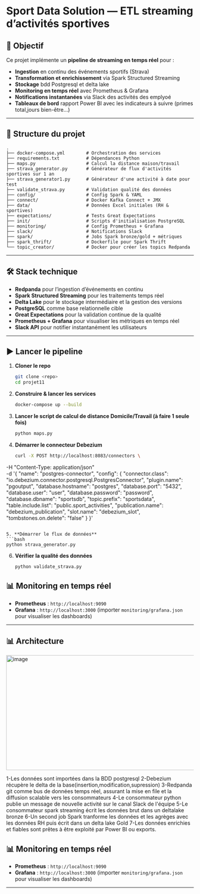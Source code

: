 # Sport Data Solution — ETL streaming d’activités sportives

## 🚀 Objectif
Ce projet implémente un **pipeline de streaming en temps réel** pour :
- **Ingestion** en continu des événements sportifs (Strava) 
- **Transformation et enrichissement** via Spark Structured Streaming 
- **Stockage** bdd Postgresql et delta lake
- **Monitoring en temps réel** avec Prometheus & Grafana
- **Notifications instantanées** via Slack des activités des emplyoé
- **Tableaux de bord** rapport Power BI avec les indicateurs à suivre (primes total,jours bien-être...)

---

## 📂 Structure du projet
```
.
├── docker-compose.yml        # Orchestration des services
├── requirements.txt          # Dépendances Python
├── maps.py                   # Calcul la distance maison/travail
├── strava_generator.py       # Générateur de flux d'activités sportives sur 1 an
├── strava_generator1.py      # Générateur d'une activité à date pour test
├── validate_strava.py        # Validation qualité des données
├── config/                   # Config Spark & YAML
├── connect/                  # Docker Kafka Connect + JMX
├── data/                     # Données Excel initiales (RH & sportives)
├── expectations/             # Tests Great Expectations
├── init/                     # Scripts d'initialisation PostgreSQL
├── monitoring/               # Config Prometheus + Grafana
├── slack/                    # Notifications Slack
├── spark/                    # Jobs Spark bronze/gold + métriques
├── spark_thrift/             # Dockerfile pour Spark Thrift
└── topic_creator/            # Docker pour créer les topics Redpanda
```

---

## 🛠️ Stack technique
- **Redpanda** pour l’ingestion d’événements en continu
- **Spark Structured Streaming** pour les traitements temps réel
- **Delta Lake** pour le stockage intermédiaire et la gestion des versions
- **PostgreSQL** comme base relationnelle cible
- **Great Expectations** pour la validation continue de la qualité
- **Prometheus + Grafana** pour visualiser les métriques en temps réel
- **Slack API** pour notifier instantanément les utilisateurs

---

## ▶️ Lancer le pipeline

1. **Cloner le repo**
   ```bash
   git clone <repo>
   cd projet11
   ```

2. **Construire & lancer les services**
   ```bash
   docker-compose up --build
   ```

3. **Lancer le script de calcul de distance Domicile/Travail (à faire 1 seule fois)**
   ```bash
   python maps.py
   ```


4. **Démarrer le connecteur Debezium**
   ```bash
   curl -X POST http://localhost:8083/connectors \
  -H "Content-Type: application/json" \
  -d '{
    "name": "postgres-connector",
    "config": {
      "connector.class": "io.debezium.connector.postgresql.PostgresConnector",
      "plugin.name": "pgoutput",
      "database.hostname": "postgres",
      "database.port": "5432",
      "database.user": "user",
      "database.password": "password",
      "database.dbname": "sportsdb",
      "topic.prefix": "sportsdata",
      "table.include.list": "public.sport_activities",
      "publication.name": "debezium_publication",
      "slot.name": "debezium_slot",
      "tombstones.on.delete": "false"
    }
  }'

   ```

5. **Démarrer le flux de données**
   ```bash
   python strava_generator.py
   ```

6. **Vérifier la qualité des données**
   ```bash
   python validate_strava.py
   ```

## 📊 Monitoring en temps réel
- **Prometheus** : `http://localhost:9090`
- **Grafana** : `http://localhost:3000` (importer `monitoring/grafana.json` pour visualiser les dashboards)
---
## 📊 Architecture

<img width="960" height="308" alt="image" src="https://github.com/user-attachments/assets/1c2d4783-fb6e-4949-a395-9d7e6674ac7d" />


1-Les données sont importées dans la BDD postgresql
2-Debezium récupère le delta de la base(insertion,modification,supression)
3-Redpanda git comme bus de données temps réel, assurant la mise en file et la diffusion scalable vers les consommateurs 
4-Le consommateur python publie un message de nouvelle activité sur le canal Slack de l'équipe
5-Le consommateur spark streaming écrit les données brut dans un deltalake bronze
6-Un second job Spark tranforme les données et les agrèges avec les données RH puis écrit dans un delta lake Gold
7-Les données enrichies et fiables sont prêtes à être exploité par Power BI ou exports.

## 📊 Monitoring en temps réel
- **Prometheus** : `http://localhost:9090`
- **Grafana** : `http://localhost:3000` (importer `monitoring/grafana.json` pour visualiser les dashboards)




---

